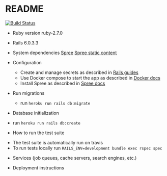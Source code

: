 # README
[![Build Status](https://travis-ci.com/LucaDev13/spree_docker_hekoku.svg?token=zVcspxHVN1YZiAsuEfi5&branch=master)](https://travis-ci.com/LucaDev13/spree_docker_hekoku)

* Ruby version ruby-2.7.0
* Rails 6.0.3.3

* System dependencies
  [Spree](https://github.com/spree)
  [Spree static content](https://github.com/spree-contrib/spree_static_content)
* Configuration
  - Create and manage secrets as described in [Rails guides](https://guides.rubyonrails.org/security.html#environmental-security)
  - Use Docker compose to start the app as described in [Docker docs](https://docs.docker.com/compose/rails)
  - Install Spree as described in [Spree docs](https://github.com/spree/spree/tree/4-1-stable#installation-options)
* Run migrations
  - run `heroku run rails db:migrate`

* Database initialization
 - run `heroku run rails db:create`

* How to run the test suite
- The test suite is automatically run on travis
- To run tests locally run `RAILS_ENV=development bundle exec rspec spec`

* Services (job queues, cache servers, search engines, etc.)

* Deployment instructions

